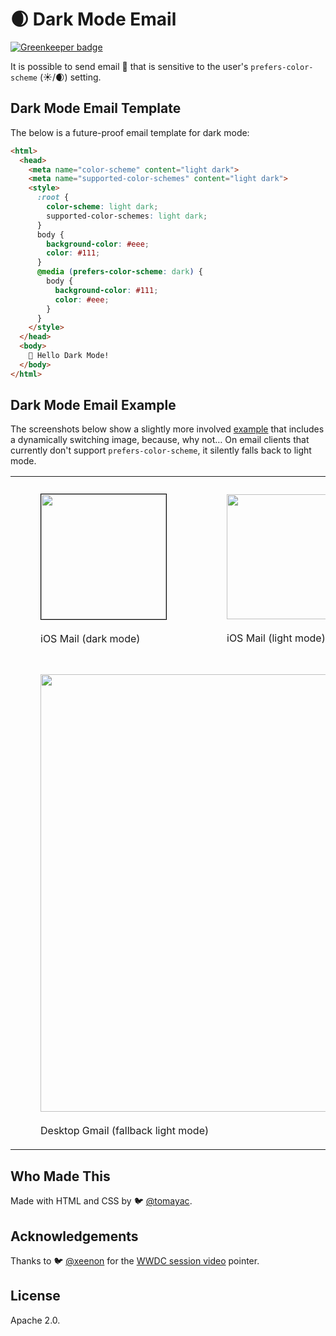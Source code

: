 # 🌒 Dark Mode Email

[![Greenkeeper badge](https://badges.greenkeeper.io/tomayac/dark-mode-email.svg)](https://greenkeeper.io/)

It is possible to send email 📧 that is sensitive to the user's `prefers-color-scheme` (☀️/🌒) setting.

## Dark Mode Email Template

The below is a future-proof email template for dark mode:

```html
<html>
  <head>
    <meta name="color-scheme" content="light dark">
    <meta name="supported-color-schemes" content="light dark">
    <style>
      :root {
        color-scheme: light dark;
        supported-color-schemes: light dark;
      }
      body {
        background-color: #eee;
        color: #111;
      }
      @media (prefers-color-scheme: dark) {
        body {
          background-color: #111;
          color: #eee;
        }
      }
    </style>
  </head>
  <body>
    🖖 Hello Dark Mode!
  </body>
</html>
```

## Dark Mode Email Example

The screenshots below show a slightly more involved
[example](https://github.com/tomayac/dark-mode-email/blob/05230b181bb902e9ae968cfb43024a1e27a0224a/index.js#L22-L80)
that includes a dynamically switching image, because, why not…
On email clients that currently don't support `prefers-color-scheme`,
it silently falls back to light mode.

<table>
  <tr>
    <td>
      <figure>
        <img style="border:solid 1px black;" width="200" alt="" src="https://user-images.githubusercontent.com/145676/61888762-658d4d80-af04-11e9-84ae-3255213fb9da.PNG">
        <figcaption><br>iOS Mail (dark mode)</figcaption>
      </figure>
    </td>
    <td>
      <figure>
        <img width="200" alt="" src="https://user-images.githubusercontent.com/145676/61888763-658d4d80-af04-11e9-8aa0-fab1104ae687.PNG">
        <figcaption><br>iOS Mail (light mode)</figcaption>
      </figure>      
    </td>
    <td>
      <figure>
        <img width="200" alt="" src="https://user-images.githubusercontent.com/145676/61888764-658d4d80-af04-11e9-815e-300616660253.PNG">
        <figcaption><br>iOS Gmail (fallback light mode)</figcaption>
      </figure>    
    </td>
  </tr>
  <tr>
    <td colspan="3">
      <figure>
        <img width="700" alt="" src="https://user-images.githubusercontent.com/145676/61888754-5efed600-af04-11e9-828d-8b2251343485.png">
        <figcaption><br>Desktop Gmail (fallback light mode)</figcaption>
      </figure>                
    </td>
  </tr>
</table>

## Who Made This

Made with HTML and CSS by 🐦 [@tomayac](https://twitter.com/tomayac).

## Acknowledgements

Thanks to 🐦 [@xeenon](https://twitter.com/xeenon/status/1153810328808853506) for the
[WWDC session video](https://developer.apple.com/videos/play/wwdc2019/511/) pointer.

## License

Apache 2.0.
